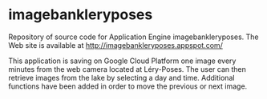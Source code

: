 # imagebankleryposes
Repository of source code for Application Engine imagebankleryposes. The Web site is available at http://imagebankleryposes.appspot.com/

This application is saving on Google Cloud Platform one image every minutes from the web camera located at Léry-Poses. The user can then retrieve images from the lake by selecting a day and time. Additional functions have been added in order to move the previous or next image.
